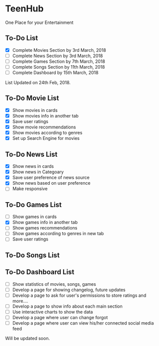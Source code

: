 # TeenHub
One Place for your Entertainment

## To-Do List

- [X] Complete Movies Section by 3rd March, 2018
- [ ] Complete News Section by 3rd March, 2018
- [ ] Complete Games Section by 7th March, 2018
- [ ] Complete Songs Section by 11th March, 2018
- [ ] Complete Dashboard by 15th March, 2018

List Updated on 24th Feb, 2018.

## To-Do Movie List

- [X] Show movies in cards
- [X] Show movies info in another tab
- [X] Save user ratings
- [X] Show movie recommendations
- [X] Show movies according to genres
- [X] Set up Search Engine for movies

## To-Do News List

- [X] Show news in cards
- [X] Show news in Categoary
- [X] Save user preference of news source
- [X] Show news based on user preference
- [ ] Make responsive

## To-Do Games List

- [ ] Show games in cards
- [X] Show games info in another tab
- [ ] Show games recommendations
- [ ] Show games according to genres in new tab
- [ ] Save user ratings

## To-Do Songs List

## To-Do Dashboard List

- [ ] Show statistics of movies, songs, games
- [ ] Develop a page for showing changelog, future updates
- [ ] Develop a page to ask for user's permissions to store ratings and more....
- [ ] Develop a page to show info about each main section
- [ ] Use interactive charts to show the data
- [ ] Develop a page where user can change forgot
- [ ] Develop a page where user can view his/her connected social media feed

Will be updated soon.

